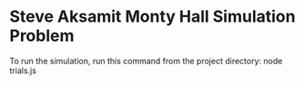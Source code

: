 # Steve Aksamit Monty Hall Simulation Problem

To run the simulation, run this command from the project directory: node trials.js
